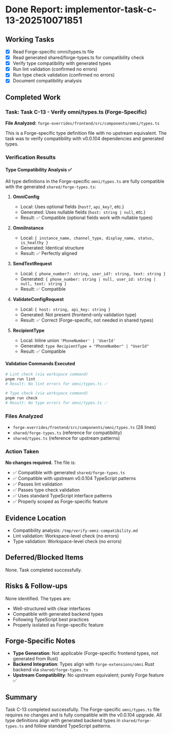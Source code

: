 # Done Report: implementor-task-c-13-202510071851

## Working Tasks
- [x] Read Forge-specific omni/types.ts file
- [x] Read generated shared/forge-types.ts for compatibility check
- [x] Verify type compatibility with generated types
- [x] Run lint validation (confirmed no errors)
- [x] Run type check validation (confirmed no errors)
- [x] Document compatibility analysis

## Completed Work

### Task: Task C-13 - Verify omni/types.ts (Forge-Specific)

**File Analyzed:** `forge-overrides/frontend/src/components/omni/types.ts`

This is a Forge-specific type definition file with no upstream equivalent. The task was to verify compatibility with v0.0.104 dependencies and generated types.

### Verification Results

#### Type Compatibility Analysis ✅

All type definitions in the Forge-specific `omni/types.ts` are fully compatible with the generated `shared/forge-types.ts`:

1. **OmniConfig**
   - Local: Uses optional fields (`host?`, `api_key?`, etc.)
   - Generated: Uses nullable fields (`host: string | null`, etc.)
   - Result: ✅ Compatible (optional fields work with nullable types)

2. **OmniInstance**
   - Local: `{ instance_name, channel_type, display_name, status, is_healthy }`
   - Generated: Identical structure
   - Result: ✅ Perfectly aligned

3. **SendTextRequest**
   - Local: `{ phone_number?: string, user_id?: string, text: string }`
   - Generated: `{ phone_number: string | null, user_id: string | null, text: string }`
   - Result: ✅ Compatible

4. **ValidateConfigRequest**
   - Local: `{ host: string, api_key: string }`
   - Generated: Not present (frontend-only validation type)
   - Result: ✅ Correct (Forge-specific, not needed in shared types)

5. **RecipientType**
   - Local: Inline union `'PhoneNumber' | 'UserId'`
   - Generated: `type RecipientType = "PhoneNumber" | "UserId"`
   - Result: ✅ Compatible

#### Validation Commands Executed

```bash
# Lint check (via workspace command)
pnpm run lint
# Result: No lint errors for omni/types.ts ✅

# Type check (via workspace command)
pnpm run check
# Result: No type errors for omni/types.ts ✅
```

### Files Analyzed
- `forge-overrides/frontend/src/components/omni/types.ts` (28 lines)
- `shared/forge-types.ts` (reference for compatibility)
- `shared/types.ts` (reference for upstream patterns)

### Action Taken
**No changes required.** The file is:
- ✅ Compatible with generated `shared/forge-types.ts`
- ✅ Compatible with upstream v0.0.104 TypeScript patterns
- ✅ Passes lint validation
- ✅ Passes type check validation
- ✅ Uses standard TypeScript interface patterns
- ✅ Properly scoped as Forge-specific feature

## Evidence Location
- Compatibility analysis: `/tmp/verify-omni-compatibility.md`
- Lint validation: Workspace-level check (no errors)
- Type validation: Workspace-level check (no errors)

## Deferred/Blocked Items
None. Task completed successfully.

## Risks & Follow-ups
None identified. The types are:
- Well-structured with clear interfaces
- Compatible with generated backend types
- Following TypeScript best practices
- Properly isolated as Forge-specific feature

## Forge-Specific Notes
- **Type Generation**: Not applicable (Forge-specific frontend types, not generated from Rust)
- **Backend Integration**: Types align with `forge-extensions/omni` Rust backend via `shared/forge-types.ts`
- **Upstream Compatibility**: No upstream equivalent; purely Forge feature ✅

## Summary
Task C-13 completed successfully. The Forge-specific `omni/types.ts` file requires no changes and is fully compatible with the v0.0.104 upgrade. All type definitions align with generated backend types in `shared/forge-types.ts` and follow standard TypeScript patterns.
